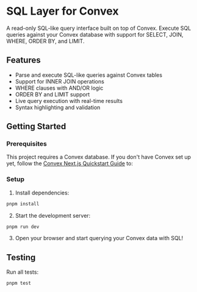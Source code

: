# SQL Layer for Convex

A read-only SQL-like query interface built on top of Convex. Execute SQL queries against your Convex database with support for SELECT, JOIN, WHERE, ORDER BY, and LIMIT.

## Features

- Parse and execute SQL-like queries against Convex tables
- Support for INNER JOIN operations
- WHERE clauses with AND/OR logic
- ORDER BY and LIMIT support
- Live query execution with real-time results
- Syntax highlighting and validation

## Getting Started

### Prerequisites

This project requires a Convex database. If you don't have Convex set up yet, follow the [Convex Next.js Quickstart Guide](https://docs.convex.dev/quickstart/nextjs) to:

### Setup

1. Install dependencies:
```bash
pnpm install
```

2. Start the development server:
```bash
pnpm run dev
```

3. Open your browser and start querying your Convex data with SQL!

## Testing

Run all tests:
```bash
pnpm test
```
